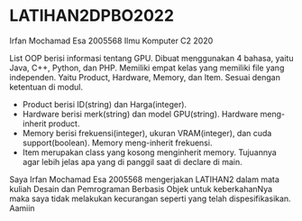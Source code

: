 # LATIHAN2DPBO2022
Irfan Mochamad Esa 2005568 Ilmu Komputer C2 2020

List OOP berisi informasi tentang GPU. Dibuat menggunakan 4 bahasa, yaitu Java, C++, Python, dan PHP.
Memiliki empat kelas yang memiliki file yang independen. Yaitu Product, Hardware, Memory, dan Item. Sesuai dengan ketentuan di modul.

- Product berisi ID(string) dan Harga(integer).
- Hardware berisi merk(string) dan model GPU(string). Hardware meng-inherit product.
- Memory berisi frekuensi(integer), ukuran VRAM(integer), dan cuda support(boolean). Memory meng-inherit frekuensi.
- Item merupakan class yang kosong menginherit memory. Tujuannya agar lebih jelas apa yang di panggil saat di declare di main.

Saya Irfan Mochamad Esa 2005568 mengerjakan LATIHAN2 dalam mata kuliah Desain dan Pemrograman Berbasis Objek untuk keberkahanNya maka saya tidak melakukan kecurangan seperti yang telah dispesifikasikan. Aamiin
